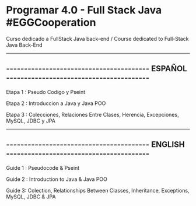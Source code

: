# Programar 4.0 - Full Stack Java #EGGCooperation

Curso dedicado a FullStack Java back-end / Course dedicated to Full-Stack Java Back-End

-----------------------------------------------------------------------------------------
---------------------------------------- ESPAÑOL ----------------------------------------
-----------------------------------------------------------------------------------------

Etapa 1 : Pseudo Codigo y Pseint

Etapa 2 : Introduccion a Java y Java POO

Etapa 3 : Colecciones, Relaciones Entre Clases, Herencia, Excepciones, MySQL, JDBC y JPA

-----------------------------------------------------------------------------------------
---------------------------------------- ENGLISH ----------------------------------------
-----------------------------------------------------------------------------------------

Guide 1 : Pseudocode & Pseint

Guide 2 : Introduction to Java & Java POO

Guide 3: Colection, Relationships Between Classes, Inheritance, Exceptions, MySQL, JDBC & JPA
